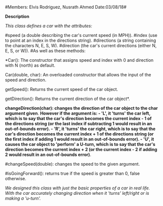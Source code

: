 #Members: Elvis Rodriguez, Nusrath Ahmed Date:03/08/18#

**Description**

*This class defines a car with the attributes:*

#speed (a double describing the car's current speed (in MPH)).
#index (use to point at an index in the directions string).
#directions (a string containing the characters N, E, S, W).
#direction (the car's current directions (either N, E, S, or W)).
#As well as these methods:

*Car(): The constructor that assigns speed and index with 0 and direction with N (north) as default.

Car(double, char): An overloaded constructor that allows the input of the speed and direction.

getSpeed(): Returns the current speed of the car object.

getDirection(): Returns the current direction of the car object*.

**changeDirection(char): changes the direction of the car object to the char argument given**. **However if the argument is: - 'L', it 'turns' the car left, which is to say that the car's direction becomes the current index - 1 of the directions string (or the last index if subtracting 1 would result in an out-of-bounds error). - 'R', it 'turns' the car right, which is to say that the car's direction becomes the current index + 1 of the directions string (or the first index if adding 1 would result in an out-of-bounds error). - 'U', it causes the car object to 'perform' a U-turn, which is to say that the car's direction becomes the current index + 2 (or the current index - 2 if adding 2 would result in an out-of-bounds error)**.

#changeSpeed(double): changes the speed to the given argument.

#isGoingForward(): returns true if the speed is greater than 0, false otherwise.

*We designed this class with just the basic properties of a car in real life. With the car accurately changing direction when it 'turns' left/right or is making a 'u-turn'.*
